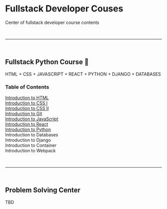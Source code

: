 # Fullstack Developer Couses

Center of fullstack developer course contents

<br><hr><br>

## Fullstack Python Course 🐍

HTML + CSS + JAVASCRIPT + REACT + PYTHON + DJANGO + DATABASES

### Table of Contents

[Introduction to HTML](https://github.com/napatwongchr/intro-to-html)<br>
[Introduction to CSS I](https://drive.google.com/file/d/174yq_A6N0OeZr993eKeyBhAUF3zx-t0e/view?usp=sharing)<br>
[Introduction to CSS II](https://drive.google.com/file/d/1LHmcfTAz4Kqux9AfuC3ExjDyIjyUpkVS/view?usp=sharing)<br>
[Introduction to Git](https://github.com/napatwongchr/intro-to-git)<br>
[Introduction to JavaScript](https://github.com/napatwongchr/intro-to-javascript)<br>
[Introduction to React](https://github.com/napatwongchr/intro-to-react)<br>
[Introduction to Python](https://drive.google.com/file/d/1STv7liCVMSKj-BRPMgojCX3RCN9H_wEs/view?usp=sharing)<br>
Introduction to Databases<br>
Introduction to Django<br>
Introduction to Container<br>
Introduction to Webpack

<br><hr><br>

## Problem Solving Center

TBD
